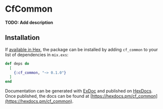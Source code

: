 # CfCommon

**TODO: Add description**

## Installation

If [available in Hex](https://hex.pm/docs/publish), the package can be installed
by adding `cf_common` to your list of dependencies in `mix.exs`:

```elixir
def deps do
  [
    {:cf_common, "~> 0.1.0"}
  ]
end
```

Documentation can be generated with [ExDoc](https://github.com/elixir-lang/ex_doc)
and published on [HexDocs](https://hexdocs.pm). Once published, the docs can
be found at [https://hexdocs.pm/cf_common](https://hexdocs.pm/cf_common).
